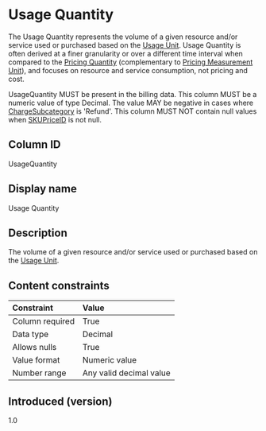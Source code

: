 # Usage Quantity

The Usage Quantity represents the volume of a given resource and/or service used or purchased based on the [Usage Unit](#usageunit). Usage Quantity is often derived at a finer granularity or over a different time interval when compared to the [Pricing Quantity](#pricingquantity) (complementary to [Pricing Measurement Unit](#pricingmeasurementunit)), and focuses on resource and service consumption, not pricing and cost.

UsageQuantity MUST be present in the billing data. This column MUST be a numeric value of type Decimal. The value MAY be negative in cases where [ChargeSubcategory](#chargesubcategory) is 'Refund'. This column MUST NOT contain null values when [SKUPriceID](#skupriceid) is not null.

## Column ID

UsageQuantity

## Display name

Usage Quantity

## Description

The volume of a given resource and/or service used or purchased based on the [Usage Unit](#usageunit).

## Content constraints

| Constraint      | Value         |
|:----------------|:--------------|
| Column required | True          |
| Data type       | Decimal       |
| Allows nulls    | True          |
| Value format    | Numeric value |
| Number range    | Any valid decimal value |

## Introduced (version)

1.0
